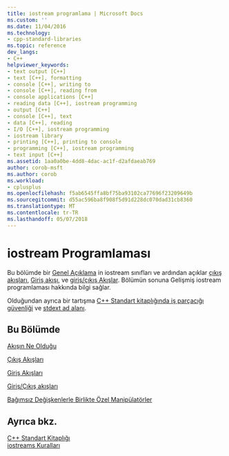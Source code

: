 ```yaml
---
title: iostream programlama | Microsoft Docs
ms.custom: ''
ms.date: 11/04/2016
ms.technology:
- cpp-standard-libraries
ms.topic: reference
dev_langs:
- C++
helpviewer_keywords:
- text output [C++]
- text [C++], formatting
- console [C++], writing to
- console [C++], reading from
- console applications [C++]
- reading data [C++], iostream programming
- output [C++]
- console [C++], text
- data [C++], reading
- I/O [C++], iostream programming
- iostream library
- printing [C++], printing to console
- programming [C++], iostream programming
- text input [C++]
ms.assetid: 1aa0a0be-4dd8-4dac-ac1f-d2afdaeab769
author: corob-msft
ms.author: corob
ms.workload:
- cplusplus
ms.openlocfilehash: f5ab6545ffa8bf75ba93102ca77696f23209649b
ms.sourcegitcommit: d55ac596ba8f908f5d91d228dc070dad31cb8360
ms.translationtype: MT
ms.contentlocale: tr-TR
ms.lasthandoff: 05/07/2018
---
```

# <a name="iostream-programming"></a>iostream Programlaması

Bu bölümde bir [Genel Açıklama](../standard-library/what-a-stream-is.md) in iostream sınıfları ve ardından açıklar [çıkış akışları](../standard-library/output-streams.md), [Giriş akışı](../standard-library/input-streams.md), ve [giriş/çıkış Akışlar](../standard-library/input-output-streams.md). Bölümün sonuna Gelişmiş iostream programlaması hakkında bilgi sağlar.

Olduğundan ayrıca bir tartışma [C++ Standart kitaplığında iş parçacığı güvenliği](../standard-library/thread-safety-in-the-cpp-standard-library.md) ve [stdext ad alanı](../standard-library/stdext-namespace.md).

## <a name="in-this-section"></a>Bu Bölümde

[Akışın Ne Olduğu](../standard-library/what-a-stream-is.md)

[Çıkış Akışları](../standard-library/output-streams.md)

[Giriş Akışları](../standard-library/input-streams.md)

[Giriş/Çıkış akışları](../standard-library/input-output-streams.md)

[Bağımsız Değişkenlerle Birlikte Özel Manipülatörler](../standard-library/custom-manipulators-with-arguments.md)

## <a name="see-also"></a>Ayrıca bkz.

[C++ Standart Kitaplığı](../standard-library/cpp-standard-library-reference.md)<br/>
[iostreams Kuralları](../standard-library/iostreams-conventions.md)<br/>
